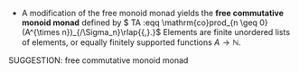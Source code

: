-  A modification of the free monoid monad yields the **free commutative monoid monad** defined by $ TA :eqq \mathrm{co}prod_{n \geq 0} (A^{\times n})_{/\Sigma_n}\rlap{{\,}.}$ Elements are finite unordered lists of elements, or equally finitely supported functions $A \to \mathbb{N}$.

SUGGESTION: free commutative monoid monad